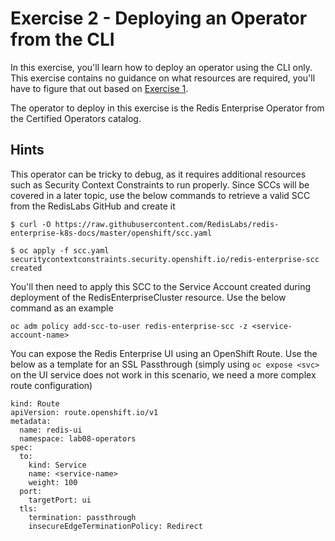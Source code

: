 # Exercise 2 - Deploying an Operator from the CLI

In this exercise, you'll learn how to deploy an operator using the CLI only. This exercise contains no guidance on what resources are required, you'll have to figure that out based on [Exercise 1](operator-deployment-we-ex-1.md).

The operator to deploy in this exercise is the Redis Enterprise Operator from the Certified Operators catalog.

## Hints
This operator can be tricky to debug, as it requires additional resources such as Security Context Constraints to run properly. Since SCCs will be covered in a later topic, use the below commands to retrieve a valid SCC from the RedisLabs GitHub and create it

```
$ curl -O https://raw.githubusercontent.com/RedisLabs/redis-enterprise-k8s-docs/master/openshift/scc.yaml

$ oc apply -f scc.yaml
securitycontextconstraints.security.openshift.io/redis-enterprise-scc created
```

You'll then need to apply this SCC to the Service Account created during deployment of the RedisEnterpriseCluster resource. Use the below command as an example

```
oc adm policy add-scc-to-user redis-enterprise-scc -z <service-account-name>
```

You can expose the Redis Enterprise UI using an OpenShift Route. Use the below as a template for an SSL Passthrough (simply using `oc expose <svc>` on the UI service does not work in this scenario, we need a more complex route configuration)

```
kind: Route
apiVersion: route.openshift.io/v1
metadata:
  name: redis-ui
  namespace: lab08-operators
spec:
  to:
    kind: Service
    name: <service-name>
    weight: 100
  port:
    targetPort: ui
  tls:
    termination: passthrough
    insecureEdgeTerminationPolicy: Redirect
```